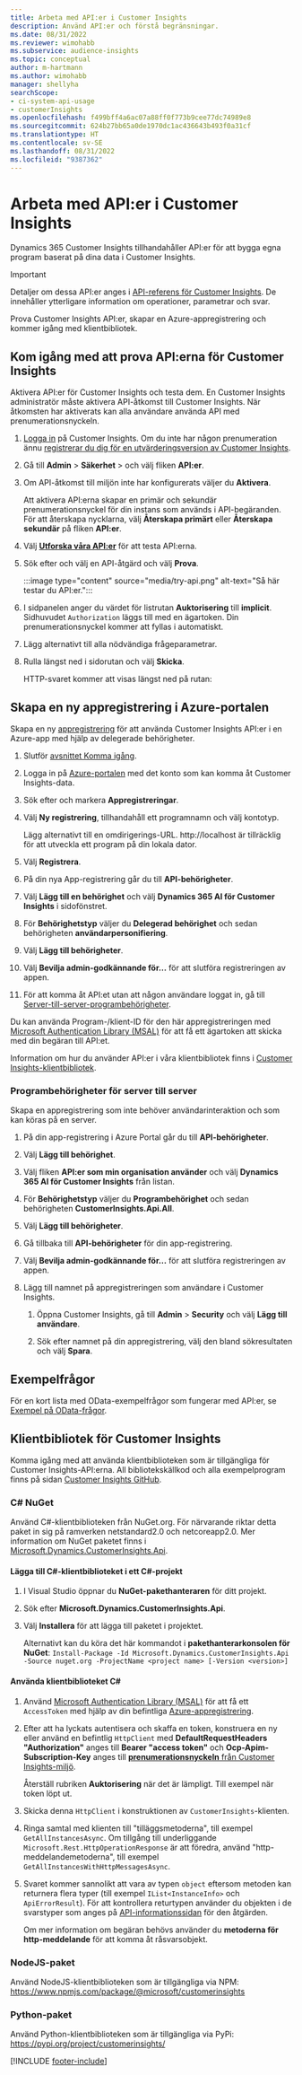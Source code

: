 ```yaml
---
title: Arbeta med API:er i Customer Insights
description: Använd API:er och förstå begränsningar.
ms.date: 08/31/2022
ms.reviewer: wimohabb
ms.subservice: audience-insights
ms.topic: conceptual
author: m-hartmann
ms.author: wimohabb
manager: shellyha
searchScope:
- ci-system-api-usage
- customerInsights
ms.openlocfilehash: f499bff4a6ac07a88ff0f773b9cee77dc74989e8
ms.sourcegitcommit: 624b27bb65a0de1970dc1ac436643b493f0a31cf
ms.translationtype: HT
ms.contentlocale: sv-SE
ms.lasthandoff: 08/31/2022
ms.locfileid: "9387362"
---
```

# <a name="work-with-customer-insights-apis"></a>Arbeta med API:er i Customer Insights

Dynamics 365 Customer Insights tillhandahåller API:er för att bygga egna program baserat på dina data i Customer Insights.

> [!IMPORTANT]
> Detaljer om dessa API:er anges i [API-referens för Customer Insights](https://developer.ci.ai.dynamics.com/api-details#api=CustomerInsights). De innehåller ytterligare information om operationer, parametrar och svar.

Prova Customer Insights API:er, skapar en Azure-appregistrering och kommer igång med klientbibliotek.

## <a name="get-started-trying-the-customer-insights-apis"></a>Kom igång med att prova API:erna för Customer Insights

Aktivera API:er för Customer Insights och testa dem. En Customer Insights administratör måste aktivera API-åtkomst till Customer Insights. När åtkomsten har aktiverats kan alla användare använda API med prenumerationsnyckeln.

1. [Logga in](https://home.ci.ai.dynamics.com) på Customer Insights. Om du inte har någon prenumeration ännu [registrerar du dig för en utvärderingsversion av Customer Insights](https://aka.ms/tryci).

1. Gå till **Admin** > **Säkerhet** > och välj fliken **API:er**.

1. Om API-åtkomst till miljön inte har konfigurerats väljer du **Aktivera**.

   Att aktivera API:erna skapar en primär och sekundär prenumerationsnyckel för din instans som används i API-begäranden. För att återskapa nycklarna, välj **Återskapa primärt** eller **Återskapa sekundär** på fliken **API:er**.

1. Välj [**Utforska våra API:er**](https://developer.ci.ai.dynamics.com/api-details#api=CustomerInsights&operation=Get-all-instances) för att testa API:erna.

1. Sök efter och välj en API-åtgärd och välj **Prova**.

   :::image type="content" source="media/try-api.png" alt-text="Så här testar du API:er.":::

1. I sidpanelen anger du värdet för listrutan **Auktorisering** till **implicit**. Sidhuvudet `Authorization` läggs till med en ägartoken. Din prenumerationsnyckel kommer att fyllas i automatiskt.
  
1. Lägg alternativt till alla nödvändiga frågeparametrar.

1. Rulla längst ned i sidorutan och välj **Skicka**.

   HTTP-svaret kommer att visas längst ned på rutan:

## <a name="create-a-new-app-registration-in-the-azure-portal"></a>Skapa en ny appregistrering i Azure-portalen

Skapa en ny [appregistrering](/graph/auth-register-app-v2) för att använda Customer Insights API:er i en Azure-app med hjälp av delegerade behörigheter.

1. Slutför [avsnittet Komma igång](#get-started-trying-the-customer-insights-apis).

1. Logga in på [Azure-portalen](https://portal.azure.com) med det konto som kan komma åt Customer Insights-data.

1. Sök efter och markera **Appregistreringar**.

1. Välj **Ny registrering**, tillhandahåll ett programnamn och välj kontotyp.

   Lägg alternativt till en omdirigerings-URL. http://localhost är tillräcklig för att utveckla ett program på din lokala dator.

1. Välj **Registrera**.

1. På din nya App-registrering går du till **API-behörigheter**.

1. Välj **Lägg till en behörighet** och välj **Dynamics 365 AI för Customer Insights** i sidofönstret.

1. För **Behörighetstyp** väljer du **Delegerad behörighet** och sedan behörigheten **användarpersonifiering**.

1. Välj **Lägg till behörigheter**.

1. Välj **Bevilja admin-godkännande för...** för att slutföra registreringen av appen.

1. För att komma åt API:et utan att någon användare loggat in, gå till [Server-till-server-programbehörigheter](#server-to-server-application-permissions).

Du kan använda Program-/klient-ID för den här appregistreringen med [Microsoft Authentication Library (MSAL)](/azure/active-directory/develop/msal-overview) för att få ett ägartoken att skicka med din begäran till API:et.

<!-- :::image type="content" source="media/grant-admin-consent.gif" alt-text="How to grant admin consent."::: -->

Information om hur du använder API:er i våra klientbibliotek finns i [Customer Insights-klientbibliotek](#customer-insights-client-libraries).

### <a name="server-to-server-application-permissions"></a>Programbehörigheter för server till server

Skapa en appregistrering som inte behöver användarinteraktion och som kan köras på en server.

1. På din app-registrering i Azure Portal går du till **API-behörigheter**.

1. Välj **Lägg till behörighet**.

1. Välj fliken **API:er som min organisation använder** och välj **Dynamics 365 AI för Customer Insights** från listan.

1. För **Behörighetstyp** väljer du **Programbehörighet** och sedan behörigheten **CustomerInsights.Api.All**.

1. Välj **Lägg till behörigheter**.

1. Gå tillbaka till **API-behörigheter** för din app-registrering.

1. Välj **Bevilja admin-godkännande för...** för att slutföra registreringen av appen.

   <!--  :::image type="content" source="media/grant-admin-consent.gif" alt-text="How to grant admin consent."::: -->

1. Lägg till namnet på appregistreringen som användare i Customer Insights.

   1. Öppna Customer Insights, gå till **Admin** > **Security** och välj **Lägg till användare**.

   1. Sök efter namnet på din appregistrering, välj den bland sökresultaten och välj **Spara**.

## <a name="sample-queries"></a>Exempelfrågor

För en kort lista med OData-exempelfrågor som fungerar med API:er, se [Exempel på OData-frågor](odata-examples.md).

## <a name="customer-insights-client-libraries"></a>Klientbibliotek för Customer Insights

Komma igång med att använda klientbiblioteken som är tillgängliga för Customer Insights-API:erna. All bibliotekskällkod och alla exempelprogram finns på sidan [Customer Insights GitHub](https://github.com/microsoft/Dynamics365-CustomerInsights-Client-Libraries).

### <a name="c-nuget"></a>C# NuGet

Använd C#-klientbiblioteken från NuGet.org. För närvarande riktar detta paket in sig på ramverken netstandard2.0 och netcoreapp2.0. Mer information om NuGet paketet finns i [Microsoft.Dynamics.CustomerInsights.Api](https://www.nuget.org/packages/Microsoft.Dynamics.CustomerInsights.Api/).

#### <a name="add-the-c-client-library-to-a-c-project"></a>Lägga till C#-klientbiblioteket i ett C#-projekt

1. I Visual Studio öppnar du **NuGet-pakethanteraren** för ditt projekt.

1. Sök efter **Microsoft.Dynamics.CustomerInsights.Api**.

1. Välj **Installera** för att lägga till paketet i projektet.

   Alternativt kan du köra det här kommandot i **pakethanterarkonsolen för NuGet**: `Install-Package -Id Microsoft.Dynamics.CustomerInsights.Api -Source nuget.org -ProjectName <project name> [-Version <version>]`

   <!--  :::image type="content" source="media/visual-studio-nuget-package.gif" alt-text="Add NuGet package to Visual Studio project."::: -->

#### <a name="use-the-c-client-library"></a>Använda klientbiblioteket C#

1. Använd [Microsoft Authentication Library (MSAL)](/azure/active-directory/develop/msal-overview) för att få ett `AccessToken` med hjälp av din befintliga [Azure-appregistrering](#create-a-new-app-registration-in-the-azure-portal).

1. Efter att ha lyckats autentisera och skaffa en token, konstruera en ny eller använd en befintlig `HttpClient` med **DefaultRequestHeaders "Authorization"** anges till **Bearer "access token"** och **Ocp-Apim-Subscription-Key** anges till [**prenumerationsnyckeln** från Customer Insights-miljö](#get-started-trying-the-customer-insights-apis).   

   Återställ rubriken **Auktorisering** när det är lämpligt. Till exempel när token löpt ut.

1. Skicka denna `HttpClient` i konstruktionen av `CustomerInsights`-klienten.

   <!--   :::image type="content" source="media/httpclient-sample.png" alt-text="Sample of httpclient."::: -->

1. Ringa samtal med klienten till "tilläggsmetoderna", till exempel `GetAllInstancesAsync`. Om tillgång till underliggande `Microsoft.Rest.HttpOperationResponse` är att föredra, använd "http-meddelandemetoderna", till exempel `GetAllInstancesWithHttpMessagesAsync`.

1. Svaret kommer sannolikt att vara av typen `object` eftersom metoden kan returnera flera typer (till exempel `IList<InstanceInfo>` och `ApiErrorResult`). För att kontrollera returtypen använder du objekten i de svarstyper som anges på [API-informationssidan](https://developer.ci.ai.dynamics.com/api-details#api=CustomerInsights) för den åtgärden.

   Om mer information om begäran behövs använder du **metoderna för http-meddelande** för att komma åt råsvarsobjekt.

### <a name="nodejs-package"></a>NodeJS-paket

Använd NodeJS-klientbiblioteken som är tillgängliga via NPM: https://www.npmjs.com/package/@microsoft/customerinsights

### <a name="python-package"></a>Python-paket

Använd Python-klientbiblioteken som är tillgängliga via PyPi: https://pypi.org/project/customerinsights/

[!INCLUDE [footer-include](includes/footer-banner.md)]
